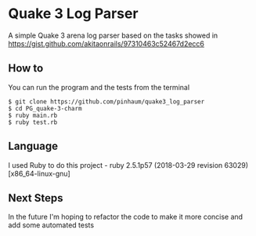 # Quake 3 Log Parser

A simple Quake 3 arena log parser based on the tasks showed in https://gist.github.com/akitaonrails/97310463c52467d2ecc6

## How to
You can run the program and the tests from the terminal
```
$ git clone https://github.com/pinhaum/quake3_log_parser
$ cd PG_quake-3-charm
$ ruby main.rb
$ ruby test.rb
```

## Language
I used Ruby to do this project - 
ruby 2.5.1p57 (2018-03-29 revision 63029) [x86_64-linux-gnu]


## Next Steps
In the future I'm hoping to refactor the code to make it more concise and add some automated tests
